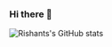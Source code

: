 ### Hi there 👋

![Rishants's GitHub stats](https://github-readme-stats.vercel.app/api?username=rixant&count_private=true&show_icons=true&theme=dark)

